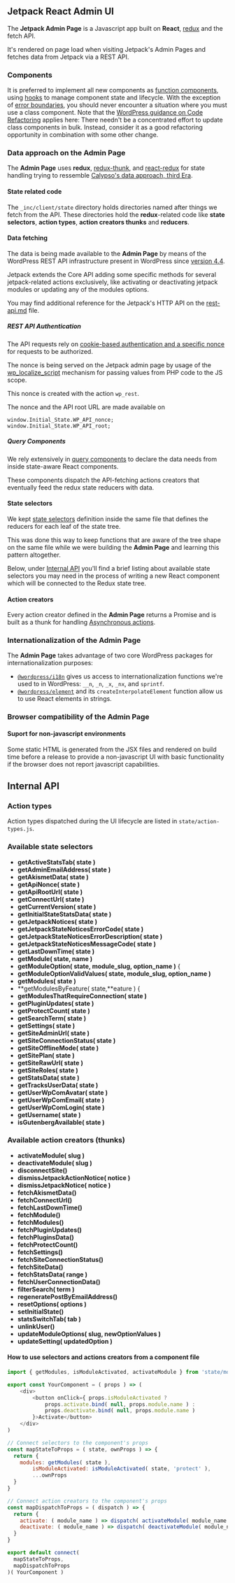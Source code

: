 
## Jetpack React Admin UI

The **Jetpack Admin Page** is a Javascript app built on **React**, [redux](https://github.com/reactjs/redux) and the fetch API.

It's rendered on page load when visiting Jetpack's Admin Pages and fetches data from Jetpack via a REST API.

### Components

It is preferred to implement all new components as [function components](https://reactjs.org/docs/components-and-props.html), using [hooks](https://reactjs.org/docs/hooks-reference.html) to manage component state and lifecycle. With the exception of [error boundaries](https://reactjs.org/docs/error-boundaries.html), you should never encounter a situation where you must use a class component. Note that the [WordPress guidance on Code Refactoring](https://make.wordpress.org/core/handbook/contribute/code-refactoring/) applies here: There needn't be a concentrated effort to update class components in bulk. Instead, consider it as a good refactoring opportunity in combination with some other change.

### Data approach on the Admin Page

The **Admin Page** uses **redux**, [redux-thunk](https://github.com/gaearon/redux-thunk), and [react-redux](https://github.com/reactjs/react-redux)  for state handling trying to ressemble [Calypso's data approach, third Era](https://github.com/Automattic/wp-calypso/blob/trunk/docs/our-approach-to-data.md#third-era-redux-global-state-tree-december-2015---present).

#### State related code

The `_inc/client/state` directory holds directories named after things we fetch from the API. These directories hold the **redux**-related code like **state selectors**, **action types**, **action creators thunks** and **reducers**.

#### Data fetching

The data is being made available to the **Admin Page** by means of the WordPress REST API infrastructure present in WordPress since [version 4.4](https://make.wordpress.org/core/2015/10/28/rest-api-welcome-the-infrastructure-to-core/).

Jetpack extends the Core API adding some specific methods for several jetpack-related actions exclusively, like activating or deactivating jetpack modules or updating any of the modules options.

You may find additional reference for the Jetpack's HTTP API on the [rest-api.md](../../docs/rest-api.md) file.

##### REST API Authentication

The API requests rely on [cookie-based authentication and a specific nonce](http://v2.wp-api.org/guide/authentication/#cookie-authentication)
for requests to be authorized.

The nonce is being served on the Jetpack admin page by usage of the [wp_localize_script](https://codex.wordpress.org/Function_Reference/wp_localize_script) mechanism for passing values from PHP code to the JS scope.

This nonce is created with the action `wp_rest`.

The nonce and the API root URL are made available on

```
window.Initial_State.WP_API_nonce;
window.Initial_State.WP_API_root;
```

##### Query Components

We rely extensively in [query components](https://github.com/Automattic/wp-calypso/blob/trunk/docs/our-approach-to-data.md#query-components) to declare the data needs from inside state-aware React components.

These components dispatch the API-fetching actions creators that eventually feed the redux state reducers with data.

#### State selectors

We kept [state selectors](https://github.com/Automattic/wp-calypso/blob/trunk/docs/our-approach-to-data.md#selectors) definition inside the same file that defines the reducers for each leaf of the state tree.

This was done this way to keep functions that are aware of the tree shape on the same file while we were building the **Admin Page** and learning this pattern altogether.

Below, under [Internal API](#internal-api) you'll find a brief listing about available state selectors you may need in the process of writing a new React component which will be connected to the Redux state tree.

#### Action creators

Every action creator defined in the **Admin Page** returns a Promise and is built as a thunk for handling [Asynchronous actions](https://github.com/reactjs/redux/blob/master/docs/advanced/AsyncActions.md#async-action-creators).

### Internationalization of the Admin Page

The **Admin Page** takes advantage of two core WordPress packages for internationalization purposes:

- [`@wordpress/i18n`](https://www.npmjs.com/package/@wordpress/i18n) gives us access to internationalization functions we're used to in WordPress: `__n`, `_n`, `_x`, `_nx`, and `sprintf`.
- [`@wordpress/element`](https://www.npmjs.com/package/@wordpress/element) and its `createInterpolateElement` function allow us to use React elements in strings.

### Browser compatibility of the Admin Page


#### Suport for non-javascript environments

Some static HTML is generated from the JSX files and rendered on build time before a release to provide a non-javascript UI with basic functionality if the browser does not report javascript capabilities.

## Internal API

### Action types

Action types dispatched during the UI lifecycle are listed in `state/action-types.js`.

### Available state selectors

* **getActiveStatsTab( state )**
* **getAdminEmailAddress( state )**
* **getAkismetData( state )**
* **getApiNonce( state )**
* **getApiRootUrl( state )**
* **getConnectUrl( state )**
* **getCurrentVersion( state )**
* **getInitialStateStatsData( state )**
* **getJetpackNotices( state )**
* **getJetpackStateNoticesErrorCode( state )**
* **getJetpackStateNoticesErrorDescription( state )**
* **getJetpackStateNoticesMessageCode( state )**
* **getLastDownTime( state )**
* **getModule( state, name )**
* **getModuleOption( state, module_slug, option_name )** {
* **getModuleOptionValidValues( state, module_slug, option_name )**
* **getModules( state )**
* **getModulesByFeature( state,**eature ) {
* **getModulesThatRequireConnection( state )**
* **getPluginUpdates( state )**
* **getProtectCount( state )**
* **getSearchTerm( state )**
* **getSettings( state )**
* **getSiteAdminUrl( state )**
* **getSiteConnectionStatus( state )**
* **getSiteOfflineMode( state )**
* **getSitePlan( state )**
* **getSiteRawUrl( state )**
* **getSiteRoles( state )**
* **getStatsData( state )**
* **getTracksUserData( state )**
* **getUserWpComAvatar( state )**
* **getUserWpComEmail( state )**
* **getUserWpComLogin( state )**
* **getUsername( state )**
* **isGutenbergAvailable( state )**

### Available action creators (thunks)

* **activateModule( slug )**
* **deactivateModule( slug )**
* **disconnectSite()**
* **dismissJetpackActionNotice( notice )**
* **dismissJetpackNotice( notice )**
* **fetchAkismetData()**
* **fetchConnectUrl()**
* **fetchLastDownTime()**
* **fetchModule()**
* **fetchModules()**
* **fetchPluginUpdates()**
* **fetchPluginsData()**
* **fetchProtectCount()**
* **fetchSettings()**
* **fetchSiteConnectionStatus()**
* **fetchSiteData()**
* **fetchStatsData( range )**
* **fetchUserConnectionData()**
* **filterSearch( term )**
* **regeneratePostByEmailAddress()**
* **resetOptions( options )**
* **setInitialState()**
* **statsSwitchTab( tab )**
* **unlinkUser()**
* **updateModuleOptions( slug, newOptionValues )**
* **updateSetting( updatedOption )**

#### How to use selectors and actions creators from a component file

```javascript
import { getModules, isModuleActivated, activateModule } from 'state/modules';

export const YourComponent = ( props ) => (
	<div>
		<button onClick={ props.isModuleActivated ?
			props.activate.bind( null, props.module.name ) :
			props.deactivate.bind( null, props.module.name )
		}>Activate</button>
	</div>
)

// Connect selectors to the component's props
const mapStateToProps = ( state, ownProps ) => {
  return {
    modules: getModules( state ),
		isModuleActivated: isModuleActivated( state, 'protect' ),
		...ownProps
  }
}

// Connect action creators to the component's props
const mapDispatchToProps = ( dispatch ) => {
  return {
    activate: ( module_name ) => dispatch( activateModule( module_name ) )
    deactivate: ( module_name ) => dispatch( deactivateModule( module_name ) )
  }
}

export default connect(
  mapStateToProps,
  mapDispatchToProps
)( YourComponent )
```
